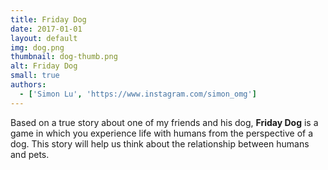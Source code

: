 ```yaml
---
title: Friday Dog
date: 2017-01-01
layout: default
img: dog.png
thumbnail: dog-thumb.png
alt: Friday Dog
small: true
authors:
  - ['Simon Lu', 'https://www.instagram.com/simon_omg']
---
```

Based on a true story about one of my friends and his dog, <b>Friday Dog</b> is a game in which you experience life with humans from the perspective of a dog. This story will help us think about the relationship between humans and pets.
